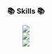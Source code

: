 
<h3 align="center">📚 Skills 📚</h3>
<p align="center">
  <a href="https://skillicons.dev">
    <img src="https://skillicons.dev/icons?i=java,kotlin,spring&theme=light"> </br>
    <img src="https://skillicons.dev/icons?i=js,html,css&theme=light"> </br>
    <img src="https://skillicons.dev/icons?i=aws,git,githubactions,docker"/>
  </a>
</p>

<!--
**jwodn123/jwodn123** is a ✨ _special_ ✨ repository because its `README.md` (this file) appears on your GitHub profile.

Here are some ideas to get you started:

- 🔭 I’m currently working on ...
- 🌱 I’m currently learning ...
- 👯 I’m looking to collaborate on ...
- 🤔 I’m looking for help with ...
- 💬 Ask me about ...
- 📫 How to reach me: ...
- 😄 Pronouns: ...
- ⚡ Fun fact: ...
- <img src="https://img.shields.io/badge/뱃지레이블-배경색?style=뱃지모양&logo=로고&logoColor=로고색상"/>
-->
